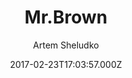 ---
title: Mr.Brown
github: https://github.com/artemsheludko/mr-brown
demo: https://artemsheludko.pw/mr-brown
author: Artem Sheludko
ssg:
  - Jekyll
cms:
  - No Cms
date: 2017-02-23T17:03:57.000Z
description: Mr.Brown is a responsive Jekyll theme
stale: true
disabled: true
disabled_reason: error checking demo url
---